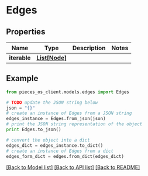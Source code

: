 # Edges


## Properties
Name | Type | Description | Notes
------------ | ------------- | ------------- | -------------
**iterable** | [**List[Node]**](Node.md) |  | 

## Example

```python
from pieces_os_client.models.edges import Edges

# TODO update the JSON string below
json = "{}"
# create an instance of Edges from a JSON string
edges_instance = Edges.from_json(json)
# print the JSON string representation of the object
print Edges.to_json()

# convert the object into a dict
edges_dict = edges_instance.to_dict()
# create an instance of Edges from a dict
edges_form_dict = edges.from_dict(edges_dict)
```
[[Back to Model list]](../README.md#documentation-for-models) [[Back to API list]](../README.md#documentation-for-api-endpoints) [[Back to README]](../README.md)


